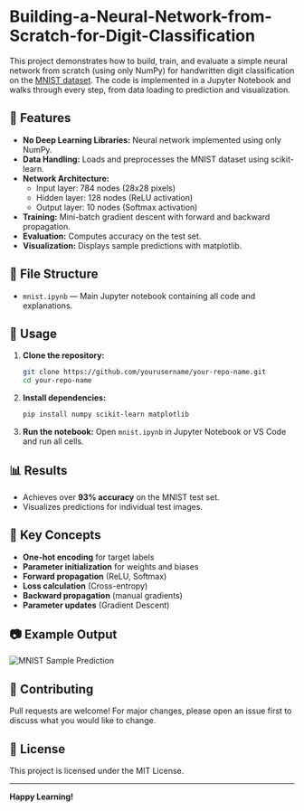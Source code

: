 # Building-a-Neural-Network-from-Scratch-for-Digit-Classification
This project demonstrates how to build, train, and evaluate a simple neural network from scratch (using only NumPy) for handwritten digit classification on the [MNIST dataset](https://www.openml.org/d/554). The code is implemented in a Jupyter Notebook and walks through every step, from data loading to prediction and visualization.

## 🚀 Features

- **No Deep Learning Libraries:** Neural network implemented using only NumPy.
- **Data Handling:** Loads and preprocesses the MNIST dataset using scikit-learn.
- **Network Architecture:** 
  - Input layer: 784 nodes (28x28 pixels)
  - Hidden layer: 128 nodes (ReLU activation)
  - Output layer: 10 nodes (Softmax activation)
- **Training:** Mini-batch gradient descent with forward and backward propagation.
- **Evaluation:** Computes accuracy on the test set.
- **Visualization:** Displays sample predictions with matplotlib.

## 📁 File Structure

- `mnist.ipynb` — Main Jupyter notebook containing all code and explanations.

## 📝 Usage

1. **Clone the repository:**
   ```sh
   git clone https://github.com/yourusername/your-repo-name.git
   cd your-repo-name
   ```

2. **Install dependencies:**
   ```sh
   pip install numpy scikit-learn matplotlib
   ```

3. **Run the notebook:**
   Open `mnist.ipynb` in Jupyter Notebook or VS Code and run all cells.

## 📊 Results

- Achieves over **93% accuracy** on the MNIST test set.
- Visualizes predictions for individual test images.

## 🧠 Key Concepts

- **One-hot encoding** for target labels
- **Parameter initialization** for weights and biases
- **Forward propagation** (ReLU, Softmax)
- **Loss calculation** (Cross-entropy)
- **Backward propagation** (manual gradients)
- **Parameter updates** (Gradient Descent)

## 📷 Example Output

![MNIST Sample Prediction](https://upload.wikimedia.org/wikipedia/commons/2/27/MnistExamples.png)

## 🤝 Contributing

Pull requests are welcome! For major changes, please open an issue first to discuss what you would like to change.

## 📜 License

This project is licensed under the MIT License.

---

**Happy Learning!**
